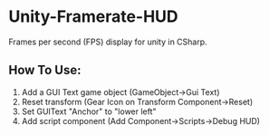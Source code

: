 Unity-Framerate-HUD
===================

Frames per second (FPS) display for unity in CSharp.

How To Use:
------------------
1. Add a GUI Text game object (GameObject->Gui Text)
2. Reset transform (Gear Icon on Transform Component->Reset)
3. Set GUIText "Anchor" to "lower left"
4. Add script component (Add Component->Scripts->Debug HUD)
